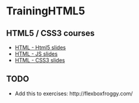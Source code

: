 TrainingHTML5
=============

<h2>
HTML5 / CSS3 courses
</h2>

<ul>
	<li>
		<a href="http://got5.github.io/TrainingHTML5/html5-htmlpart/dist" target="_blank">HTML - Html5 slides</a>
	</li>
	<li>
		<a href="http://got5.github.io/TrainingHTML5" target="_blank">HTML - JS slides</a>
	</li>
	<li>
		<a href="http://got5.github.io/TrainingHTML5/html5-css3/CSS.ppt" target="_blank">HTML - CSS3 slides</a>
	</li>	
</ul>

<h2>
	TODO
</h2>

<ul>
	<li>Add this to exercises: http://flexboxfroggy.com/ </li>
</ul>


